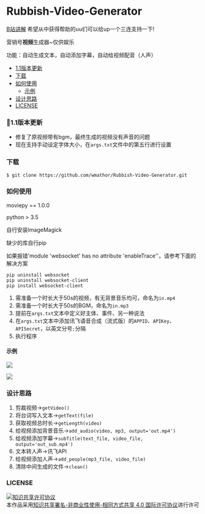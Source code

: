 # Rubbish-Video-Generator

[B站讲解](https://www.bilibili.com/video/BV1Ap4y1y7o7)
希望从中获得帮助的uu们可以给up一个三连支持一下!

营销号**视频**生成器~仅供娱乐

功能：自动生成文本，自动添加字幕，自动给视频配音（人声）

- [1.1版本更新](https://github.com/wmathor/Rubbish-Video-Generator#bug11%E7%89%88%E6%9C%AC%E6%9B%B4%E6%96%B0 )
- [下载](https://github.com/wmathor/Rubbish-Video-Generator#%E4%B8%8B%E8%BD%BD)
- [如何使用](https://github.com/wmathor/Rubbish-Video-Generator#%E5%A6%82%E4%BD%95%E4%BD%BF%E7%94%A8 )
  - [示例](https://github.com/wmathor/Rubbish-Video-Generator#%E7%A4%BA%E4%BE%8B )
- [设计思路](https://github.com/wmathor/Rubbish-Video-Generator#%E8%AE%BE%E8%AE%A1%E6%80%9D%E8%B7%AF )
- [LICENSE](https://github.com/wmathor/Rubbish-Video-Generator#license)

### :bug:1.1版本更新

- 修复了原视频带有bgm，最终生成的视频没有声音的问题
- 现在支持手动设定字体大小，在`args.txt`文件中的第五行进行设置

### 下载

```shell
$ git clone https://github.com/wmathor/Rubbish-Video-Generator.git
```

### 如何使用

moviepy == 1.0.0

python > 3.5

自行安装ImageMagick

缺少的库自行pip

如果报错'module 'websocket' has no attribute 'enableTrace''，请参考下面的解决方案

```shell
pip uninstall websocket
pip uninstall websocket-client
pip install websocket-client
```

1. 需准备一个时长大于50s的视频，有无背景音乐均可，命名为`in.mp4`
2. 需准备一个时长大于50s的BGM，命名为`in.mp3`
3. 提前在`args.txt`文本中定义好主体、事件、另一种说法
4. 在`args.txt`文本中添加讯飞语音合成（流式版）的`APPID`、`APIKey`、`APISecret`，以英文分号`;`分隔
5. 执行程序

#### 示例

![](https://s1.ax1x.com/2020/06/27/Nc3ctK.png#shadow)

![](https://s1.ax1x.com/2020/04/19/JuNLZD.png)

### 设计思路

1. 剪裁视频→`getVideo()`
2. 将台词写入文本→`getText(file)`
3. 获取视频总时长→`getLength(video)`
4. 给视频添加背景音乐→`add_audio(video, mp3, output='out.mp4')`
5. 给视频添加字幕→`subTitle(text_file, video_file, output='out_sub.mp4')`
6. 文本转人声→讯飞API
7. 给视频添加人声→`add_people(mp3_file, video_file)`
8. 清除中间生成的文件→`clean()`

### LICENSE

<a rel="license" href="http://creativecommons.org/licenses/by-nc-sa/4.0/"><img alt="知识共享许可协议" style="border-width:0" src="https://i.creativecommons.org/l/by-nc-sa/4.0/88x31.png" /></a><br/>本作品采用<a rel="license" href="http://creativecommons.org/licenses/by-nc-sa/4.0/">知识共享署名-非商业性使用-相同方式共享 4.0 国际许可协议</a>进行许可
